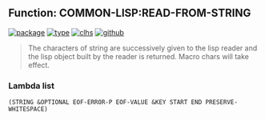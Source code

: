 ## Function: COMMON-LISP:READ-FROM-STRING
[![package](https://img.shields.io/badge/Package-COMMON--LISP-5f9ea0.svg?style=social&colorA=999999)](../) [![type](https://img.shields.io/badge/Type-Function-5f9ea0.svg?style=social&colorA=999999)](../#function) [![clhs](https://img.shields.io/badge/CLHS-READ--FROM--STRING-5f9ea0.svg?style=social&colorA=999999)](http://www.lispworks.com/documentation/HyperSpec/Body/f_rd_fro.htm) [![github](https://img.shields.io/badge/GitHub-View_the_source-5f9ea0.svg?style=social&colorA=999999&logo=github)](https://github.com/sbcl/sbcl/blob/master/src/code/reader.lisp/) 

> The characters of string are successively given to the lisp reader
> and the lisp object built by the reader is returned. Macro chars
> will take effect.

### Lambda list
```
(STRING &OPTIONAL EOF-ERROR-P EOF-VALUE &KEY START END PRESERVE-WHITESPACE)
```

